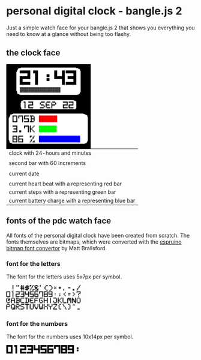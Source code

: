 <link rel="stylesheet" href="README.css">

# personal digital clock - bangle.js 2

Just a simple watch face for your bangle.js 2 that shows you everything you need to know at a glance without being too flashy.

## the clock face

<img src="./pdc_screenshot.png" alt="screenshot of the PDC watch face" style="float: left; width: 225px;">

<table>
  <tr>
    <td>clock with 24-hours and minutes</td>
  </tr>
  <tr>
    <td></td>
  </tr>
  <tr>
    <td>second bar with 60 increments</td>
  </tr>
  <tr>
    <td></td>
  </tr>
  <tr>
    <td>current date</td>
  </tr>
  <tr>
    <td></td>
  </tr>
  <tr>
    <td>current heart beat with a representing red bar</td>
  </tr>
  <tr>
    <td>current steps with a representing green bar</td>
  </tr>
  <tr>
    <td>current battery charge with a representing blue bar </td>
  </tr>
</table>

## fonts of the pdc watch face

All fonts of the personal digital clock have been created from scratch. The fonts themselves are bitmaps, which were converted with the [espruino bitmap font convertor](http://ebfc.mattbrailsford.com/) by Matt Brailsford.

### font for the letters
The font for the letters uses 5x7px per symbol.

<img src="./PDC/fonts/letters_5x7.png" alt="image of letters font" style="width: 200px;">

### font for the numbers
The font for the numbers uses 10x14px per symbol.

<img src="./PDC/fonts/numbers_10x14.png" alt="image of numbers font" style="width: 200px;">
